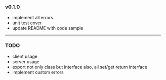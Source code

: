 ### v0.1.0

- implement all errors
- unit test cover
- update README with code sample

---

### TODO

- client usage
- server usage
- export not only class but interface also, all set/get return interface
- implement custom errors
